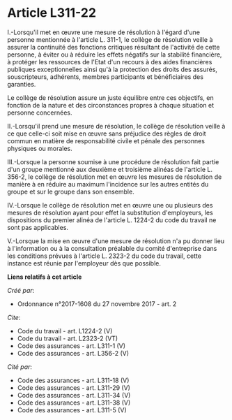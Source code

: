 # Article L311-22

I.-Lorsqu'il met en œuvre une mesure de résolution à l'égard d'une personne mentionnée à l'article L. 311-1, le collège de
résolution veille à assurer la continuité des fonctions critiques résultant de l'activité de cette personne, à éviter ou à
réduire les effets négatifs sur la stabilité financière, à protéger les ressources de l'Etat d'un recours à des aides
financières publiques exceptionnelles ainsi qu'à la protection des droits des assurés, souscripteurs, adhérents, membres
participants et bénéficiaires des garanties. 

Le collège de résolution assure un juste équilibre entre ces objectifs, en fonction de la nature et des circonstances propres
à chaque situation et personne concernées. 

II.-Lorsqu'il prend une mesure de résolution, le collège de résolution veille à ce que celle-ci soit mise en œuvre sans
préjudice des règles de droit commun en matière de responsabilité civile et pénale des personnes physiques ou morales. 

III.-Lorsque la personne soumise à une procédure de résolution fait partie d'un groupe mentionné aux deuxième et troisième
alinéas de l'article L. 356-2, le collège de résolution met en œuvre les mesures de résolution de manière à en réduire au
maximum l'incidence sur les autres entités du groupe et sur le groupe dans son ensemble. 

IV.-Lorsque le collège de résolution met en œuvre une ou plusieurs des mesures de résolution ayant pour effet la substitution
d'employeurs, les dispositions du premier alinéa de l'article L. 1224-2 du code du travail ne sont pas applicables. 

V.-Lorsque la mise en œuvre d'une mesure de résolution n'a pu donner lieu à l'information ou à la consultation préalable du
comité d'entreprise dans les conditions prévues à l'article L. 2323-2 du code du travail, cette instance est réunie par
l'employeur dès que possible.

**Liens relatifs à cet article**

_Créé par_:

  - Ordonnance n°2017-1608 du 27 novembre 2017 - art. 2

_Cite_:

  - Code du travail - art. L1224-2 (V)
  - Code du travail - art. L2323-2 (VT)
  - Code des assurances - art. L311-1 (V)
  - Code des assurances - art. L356-2 (V)

_Cité par_:

  - Code des assurances - art. L311-18 (V)
  - Code des assurances - art. L311-29 (V)
  - Code des assurances - art. L311-34 (V)
  - Code des assurances - art. L311-38 (V)
  - Code des assurances - art. L311-5 (V)
